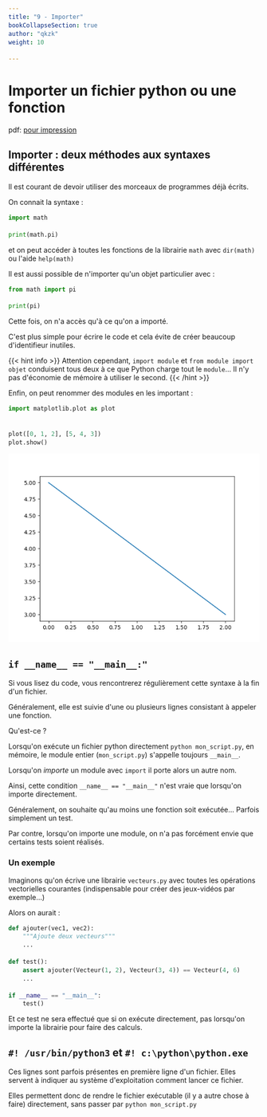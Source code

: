 ```yaml
---
title: "9 - Importer"
bookCollapseSection: true
author: "qkzk"
weight: 10

---
```


# Importer un fichier python ou une fonction

pdf: [pour impression](./importer.pdf)

## Importer : deux méthodes aux syntaxes différentes

Il est courant de devoir utiliser des morceaux de programmes déjà écrits.

On connait la syntaxe :

```python
import math

print(math.pi)
```

et on peut accéder à toutes les fonctions de la librairie `math` avec
`dir(math)` ou l'aide `help(math)`

Il est aussi possible de n'importer qu'un objet particulier avec :

```python
from math import pi

print(pi)
```

Cette fois, on n'a accès qu'à ce qu'on a importé.

C'est plus simple pour écrire le code et cela évite de créer beaucoup d'identifieur inutiles.

{{< hint info >}}
Attention cependant, `import module` et `from module import objet` conduisent tous deux à ce que
Python charge tout le `module`... Il n'y pas d'économie de mémoire à utiliser le second.
{{< /hint >}}

Enfin, on peut renommer des modules en les important :

```python
import matplotlib.plot as plot


plot([0, 1, 2], [5, 4, 3])
plot.show()
```

![fig](./fig.png)


## `if __name__ == "__main__:"`

Si vous lisez du code, vous rencontrerez régulièrement cette syntaxe à la fin d'un fichier.

Généralement, elle est suivie d'une ou plusieurs lignes consistant à appeler une fonction.

Qu'est-ce ?

Lorsqu'on exécute un fichier python directement `python mon_script.py`, en mémoire, le module
entier (`mon_script.py`) s'appelle toujours `__main__`.

Lorsqu'on _importe_ un module avec `import` il porte alors un autre nom.

Ainsi, cette condition `__name__ == "__main__"` n'est vraie que lorsqu'on importe directement.

Généralement, on souhaite qu'au moins une fonction soit exécutée... Parfois simplement un test.

Par contre, lorsqu'on importe une module, on n'a pas forcément envie que certains tests soient réalisés.

### Un exemple

Imaginons qu'on écrive une librairie `vecteurs.py` avec toutes les opérations vectorielles courantes (indispensable pour créer des jeux-vidéos par exemple...)

Alors on aurait :

```python
def ajouter(vec1, vec2):
    """Ajoute deux vecteurs"""
    ...

def test():
    assert ajouter(Vecteur(1, 2), Vecteur(3, 4)) == Vecteur(4, 6)
    ...

if __name__ == "__main__":
    test()
```

Et ce test ne sera effectué que si on exécute directement, pas lorsqu'on importe la
librairie pour faire des calculs.


## `#! /usr/bin/python3` et `#! c:\python\python.exe`

Ces lignes sont parfois présentes en première ligne d'un fichier.
Elles servent à indiquer au système d'exploitation comment lancer ce fichier.

Elles permettent donc de rendre le fichier exécutable (il y a autre chose à faire) directement, sans passer par `python mon_script.py`
